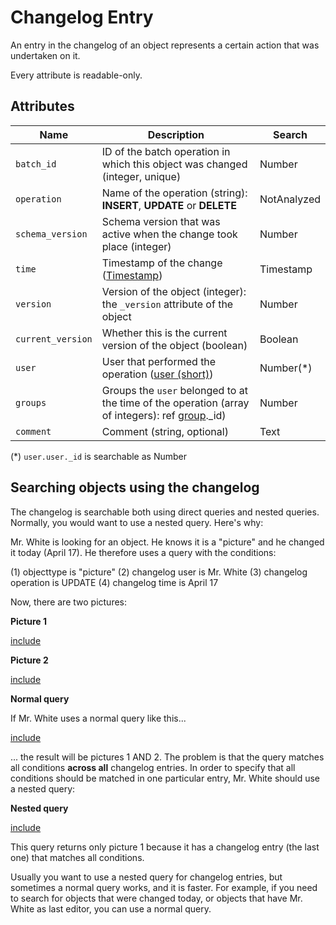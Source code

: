 # Changelog Entry

An entry in the changelog of an object represents a certain action that was undertaken on it.

Every attribute is readable-only.

## Attributes

| Name                        | Description                                                                                               | Search        |
|-----------------------------|-----------------------------------------------------------------------------------------------------------|---------------|
| `batch_id`                  | ID of the batch operation in which this object was changed (integer, unique)                              | Number        |
| `operation`                 | Name of the operation (string): **INSERT**, **UPDATE** or **DELETE**                                      | NotAnalyzed   |
| `schema_version`            | Schema version that was active when the change took place (integer)                                       | Number        |
| `time`                      | Timestamp of the change ([Timestamp](/technical/types/timestamp/timestamp.html))                                              | Timestamp     |
| `version`                   | Version of the object (integer): the `_version` attribute of the object                                   | Number        |
| `current_version`           | Whether this is the current version of the object (boolean)                                               | Boolean       |
| `user`                      | User that performed the operation ([user (short)](/technical/types/user/user.html#short))                                | Number(\*)    |
| `groups`                    | Groups the `user` belonged to at the time of the operation (array of integers): ref [group](/technical/types/group/group.html).\_id) | Number |
| `comment`                   | Comment (string, optional)                                                                                | Text          |

(\*) `user.user._id` is searchable as Number

## Searching objects using the changelog

The changelog is searchable both using direct queries and nested queries. Normally, you would want to use a nested query. Here's why:

Mr. White is looking for an object. He knows it is a "picture" and he changed it today (April 17). He therefore uses a query with the conditions:

(1) objecttype is "picture"
(2) changelog user is Mr. White
(3) changelog operation is UPDATE
(4) changelog time is April 17

Now, there are two pictures:

**Picture 1**


[include](./object1.json)


**Picture 2**


[include](./object2.json)


**Normal query**

If Mr. White uses a normal query like this...


[include](./normal_query.json)


... the result will be pictures 1 AND 2. The problem is that the query matches all conditions **across
all** changelog entries. In order to specify that all conditions should be matched in one particular entry,
Mr. White should use a nested query:

**Nested query**


[include](./nested_query.json)


This query returns only picture 1 because it has a changelog entry (the last one) that matches all conditions.

Usually you want to use a nested query for changelog entries, but sometimes a normal query works,
and it is faster. For example, if you need to search for objects that were changed today, or objects that have Mr. White
as last editor, you can use a normal query.

